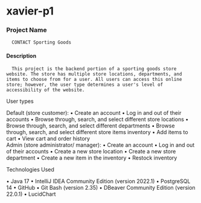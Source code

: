 # xavier-p1

### Project Name

      CONTACT Sporting Goods

#### Description

      This project is the backend portion of a sporting goods store website. The store has multiple store locations, departments, and items to choose from for a user. All users can access this online store; however, the user type determines a user's level of accessibility of the website.

User types

  Default (store customer):
    •	Create an account
    •	Log in and out of their accounts
    •	Browse through, search, and select different store locations
    •	Browse through, search, and select different departments
    •	Browse through, search, and select different store items inventory
    •	Add items to cart
    •	View cart and order history    
  Admin (store administrator/ manager):
    •	Create an account
    •	Log in and out of their accounts
    •	Create a new store location
    •	Create a new store department
    •	Create a new item in the inventory
    •	Restock inventory
    
Technologies Used

  • Java 17
  • IntelliJ IDEA Community Edition (version 2022.1)
  • PostgreSQL 14
  • GitHub
  • Git Bash (version 2.35)
  • DBeaver Community Edition (version 22.0.1)
  • LucidChart
